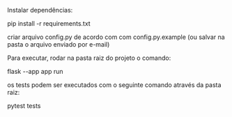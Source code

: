 Instalar dependências:

pip install -r requirements.txt

criar arquivo config.py de acordo com com config.py.example (ou salvar na pasta o arquivo enviado por e-mail)

Para executar, rodar na pasta raiz do projeto o comando:

flask --app app run

os tests podem ser executados com o seguinte comando através da pasta raiz:

pytest tests
